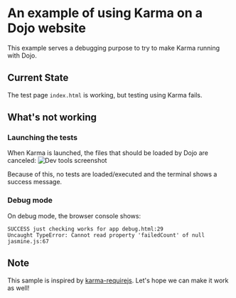 # An example of using Karma on a Dojo website

This example serves a debugging purpose to try to make Karma running with Dojo.

## Current State

The test page `index.html` is working, but testing using Karma fails.

## What's not working

### Launching the tests

When Karma is launched, the files that should be loaded by Dojo are canceled:
![Dev tools screenshot](https://raw.github.com/gmarty/karma-dojo/master/img/dev-tools.png)

Because of this, no tests are loaded/executed and the terminal shows a success message.

### Debug mode

On debug mode, the browser console shows:
```
SUCCESS just checking works for app debug.html:29
Uncaught TypeError: Cannot read property 'failedCount' of null jasmine.js:67
```

## Note

This sample is inspired by [karma-requirejs](https://github.com/kjbekkelund/karma-requirejs).
Let's hope we can make it work as well!
